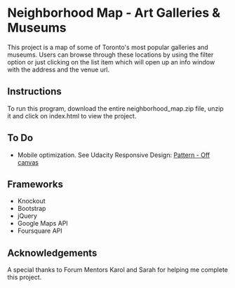 # Neighborhood Map - Art Galleries & Museums

This project is a map of some of Toronto's most popular galleries and museums. Users can browse through these locations by using the filter option or just clicking on the list item which will open up an info window with the address and the venue url.

## Instructions

To run this program, download the entire neighborhood_map.zip file, unzip it and click on index.html to view the project.

## To Do

* Mobile optimization. See Udacity Responsive Design: [Pattern - Off canvas](https://classroom.udacity.com/nanodegrees/nd001/parts/0011345404/modules/273669854375461/lessons/3561069759/concepts/35307193050923)

## Frameworks
* Knockout
* Bootstrap
* jQuery
* Google Maps API
* Foursquare API

## Acknowledgements

A special thanks to Forum Mentors Karol and Sarah for helping me complete this project.  
